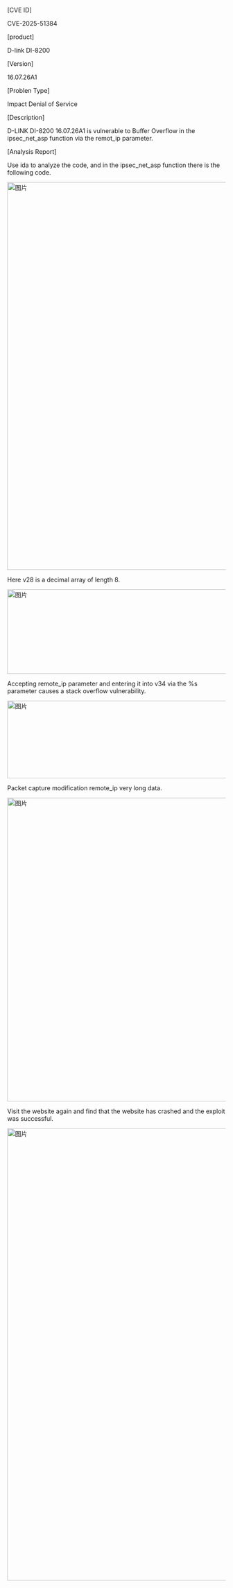 [CVE ID]

CVE-2025-51384

[product]

D-link DI-8200

[Version]

16.07.26A1

[Problen Type]

Impact Denial of Service

[Description]

D-LINK DI-8200 16.07.26A1 is vulnerable to Buffer Overflow in the ipsec_net_asp function via the remot_ip parameter.

[Analysis Report] 

Use ida to analyze the code, and in the ipsec_net_asp function there is the following code.

<img width="1910" height="895" alt="图片" src="https://github.com/user-attachments/assets/86f96078-fdf9-4566-b628-ef3c3c323ca2" />

Here v28 is a decimal array of length 8.

<img width="1928" height="195" alt="图片" src="https://github.com/user-attachments/assets/c593b7fe-d98d-401f-9ff8-b1afcdfac1cc" />

Accepting remote_ip parameter and entering it into v34 via the %s parameter causes a stack overflow vulnerability.

<img width="1914" height="179" alt="图片" src="https://github.com/user-attachments/assets/1082aef1-ac3d-492d-96b2-9bb772271ac0" />

Packet capture modification remote_ip very long data.

<img width="1911" height="701" alt="图片" src="https://github.com/user-attachments/assets/0482d083-e10b-4212-9eae-0555c603a97d" />

Visit the website again and find that the website has crashed and the exploit was successful.

<img width="1911" height="1044" alt="图片" src="https://github.com/user-attachments/assets/a7c6544f-c019-4662-9132-7b7808d010f0" />

